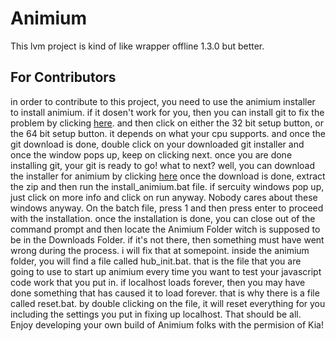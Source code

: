 # Animium
This lvm project is kind of like wrapper offline 1.3.0 but better.
## For Contributors
in order to contribute to this project, you need to use the animium installer to install animium. if it dosen't work for you, then you can install git to fix the problem by clicking [here](http://git-scm.com/download/win). and then click on either the 32 bit setup button, or the 64 bit setup button. it depends on what your cpu supports. and once the git download is done, double click on your downloaded git installer and once the window pops up, keep on clicking next. once you are done installing git, your git is ready to go! what to next? well, you can download the installer for animium by clicking [here](https://github.com/josephanimate2021/Animium-Installer/archive/refs/heads/main.zip) once the download is done, extract the zip and then run the install_animium.bat file. if sercuity windows pop up, just click on more info and click on run anyway. Nobody cares about these windows anyway. On the batch file, press 1 and then press enter to proceed with the installation. once the installation is done, you can close out of the command prompt and then locate the Animium Folder witch is supposed to be in the Downloads Folder. if it's not there, then something must have went wrong during the process. i will fix that at somepoint. inside the animium folder, you will find a file called hub_init.bat. that is the file that you are going to use to start up animium every time you want to test your javascript code work that you put in. if localhost loads forever, then you may have done something that has caused it to load forever. that is why there is a file called reset.bat. by double clicking on the file, it will reset everything for you including the settings you put in fixing up localhost. That should be all. Enjoy developing your own build of Animium folks with the permision of Kia!

